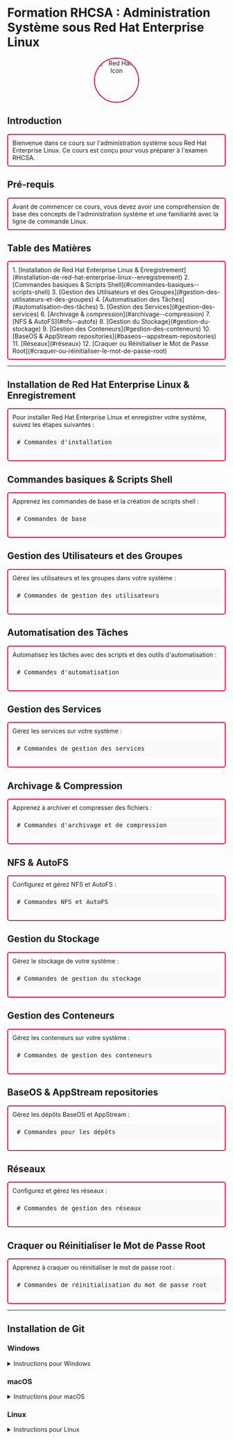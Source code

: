 # Formation RHCSA : Administration Système sous Red Hat Enterprise Linux

<p align="center">
  <img src="redhat-icon.png" alt="Red Hat Icon" style="width: 100px; border: 2px solid #E60028; border-radius: 50%;">
</p>

## Introduction

<div style="border: 2px solid #E60028; padding: 10px; border-radius: 5px;">
Bienvenue dans ce cours sur l'administration système sous Red Hat Enterprise Linux. Ce cours est conçu pour vous préparer à l'examen RHCSA.
</div>

## Pré-requis

<div style="border: 2px solid #E60028; padding: 10px; border-radius: 5px;">
Avant de commencer ce cours, vous devez avoir une compréhension de base des concepts de l'administration système et une familiarité avec la ligne de commande Linux.
</div>

## Table des Matières

<div style="border: 2px solid #E60028; padding: 10px; border-radius: 5px;">
1. [Installation de Red Hat Enterprise Linux & Enregistrement](#installation-de-red-hat-enterprise-linux--enregistrement)
2. [Commandes basiques & Scripts Shell](#commandes-basiques--scripts-shell)
3. [Gestion des Utilisateurs et des Groupes](#gestion-des-utilisateurs-et-des-groupes)
4. [Automatisation des Tâches](#automatisation-des-tâches)
5. [Gestion des Services](#gestion-des-services)
6. [Archivage & compression](#archivage--compression)
7. [NFS & AutoFS](#nfs--autofs)
8. [Gestion du Stockage](#gestion-du-stockage)
9. [Gestion des Conteneurs](#gestion-des-conteneurs)
10. [BaseOS & AppStream repositories](#baseos--appstream-repositories)
11. [Réseaux](#réseaux)
12. [Craquer ou Réinitialiser le Mot de Passe Root](#craquer-ou-réinitialiser-le-mot-de-passe-root)
</div>

---

## Installation de Red Hat Enterprise Linux & Enregistrement

<div style="border: 2px solid #E60028; padding: 10px; border-radius: 5px;">
Pour installer Red Hat Enterprise Linux et enregistrer votre système, suivez les étapes suivantes :
<pre style="background-color: #f9f9f9; padding: 10px; border-radius: 5px;">
# Commandes d'installation
</pre>
</div>

## Commandes basiques & Scripts Shell

<div style="border: 2px solid #E60028; padding: 10px; border-radius: 5px;">
Apprenez les commandes de base et la création de scripts shell :
<pre style="background-color: #f9f9f9; padding: 10px; border-radius: 5px;">
# Commandes de base
</pre>
</div>

## Gestion des Utilisateurs et des Groupes

<div style="border: 2px solid #E60028; padding: 10px; border-radius: 5px;">
Gérez les utilisateurs et les groupes dans votre système :
<pre style="background-color: #f9f9f9; padding: 10px; border-radius: 5px;">
# Commandes de gestion des utilisateurs
</pre>
</div>

## Automatisation des Tâches

<div style="border: 2px solid #E60028; padding: 10px; border-radius: 5px;">
Automatisez les tâches avec des scripts et des outils d'automatisation :
<pre style="background-color: #f9f9f9; padding: 10px; border-radius: 5px;">
# Commandes d'automatisation
</pre>
</div>

## Gestion des Services

<div style="border: 2px solid #E60028; padding: 10px; border-radius: 5px;">
Gérez les services sur votre système :
<pre style="background-color: #f9f9f9; padding: 10px; border-radius: 5px;">
# Commandes de gestion des services
</pre>
</div>

## Archivage & Compression

<div style="border: 2px solid #E60028; padding: 10px; border-radius: 5px;">
Apprenez à archiver et compresser des fichiers :
<pre style="background-color: #f9f9f9; padding: 10px; border-radius: 5px;">
# Commandes d'archivage et de compression
</pre>
</div>

## NFS & AutoFS

<div style="border: 2px solid #E60028; padding: 10px; border-radius: 5px;">
Configurez et gérez NFS et AutoFS :
<pre style="background-color: #f9f9f9; padding: 10px; border-radius: 5px;">
# Commandes NFS et AutoFS
</pre>
</div>

## Gestion du Stockage

<div style="border: 2px solid #E60028; padding: 10px; border-radius: 5px;">
Gérez le stockage de votre système :
<pre style="background-color: #f9f9f9; padding: 10px; border-radius: 5px;">
# Commandes de gestion du stockage
</pre>
</div>

## Gestion des Conteneurs

<div style="border: 2px solid #E60028; padding: 10px; border-radius: 5px;">
Gérez les conteneurs sur votre système :
<pre style="background-color: #f9f9f9; padding: 10px; border-radius: 5px;">
# Commandes de gestion des conteneurs
</pre>
</div>

## BaseOS & AppStream repositories

<div style="border: 2px solid #E60028; padding: 10px; border-radius: 5px;">
Gérez les dépôts BaseOS et AppStream :
<pre style="background-color: #f9f9f9; padding: 10px; border-radius: 5px;">
# Commandes pour les dépôts
</pre>
</div>

## Réseaux

<div style="border: 2px solid #E60028; padding: 10px; border-radius: 5px;">
Configurez et gérez les réseaux :
<pre style="background-color: #f9f9f9; padding: 10px; border-radius: 5px;">
# Commandes de gestion des réseaux
</pre>
</div>

## Craquer ou Réinitialiser le Mot de Passe Root

<div style="border: 2px solid #E60028; padding: 10px; border-radius: 5px;">
Apprenez à craquer ou réinitialiser le mot de passe root :
<pre style="background-color: #f9f9f9; padding: 10px; border-radius: 5px;">
# Commandes de réinitialisation du mot de passe root
</pre>
</div>

---

## Installation de Git

### Windows

<details>
<summary>Instructions pour Windows</summary>

<div style="border: 2px solid #E60028; padding: 10px; border-radius: 5px;">
1. **Télécharger le Programme d'Installation de Git** :
   - Allez sur le site officiel de Git : [https://git-scm.com/download/win](https://git-scm.com/download/win).
   - Téléchargez le programme d'installation.

2. **Exécuter le Programme d'Installation** :
   - Ouvrez le fichier téléchargé et suivez les instructions de l'assistant d'installation.
   - Utilisez les paramètres par défaut sauf si vous avez des préférences spécifiques.

3. **Vérifier l'Installation** :
   - Ouvrez `Git Bash` (vous le trouverez dans le menu Démarrer).
   - Tapez la commande suivante pour vérifier que Git est correctement installé :
     <pre style="background-color: #f9f9f9; padding: 10px; border-radius: 5px;">
     git --version
     </pre>
</div>
</details>

### macOS

<details>
<summary>Instructions pour macOS</summary>

<div style="border: 2px solid #E60028; padding: 10px; border-radius: 5px;">
1. **Installer via Homebrew** :
   - Si Homebrew n'est pas déjà installé, vous pouvez l'installer en exécutant la commande suivante dans le Terminal :
     <pre style="background-color: #f9f9f9; padding: 10px; border-radius: 5px;">
     /bin/bash -c "$(curl -fsSL https://raw.githubusercontent.com/Homebrew/install/HEAD/install.sh)"
     </pre>
   - Ensuite, installez Git avec Homebrew :
     <pre style="background-color: #f9f9f9; padding: 10px; border-radius: 5px;">
     brew install git
     </pre>

2. **Vérifier l'Installation** :
   - Ouvrez l'application `Terminal`.
   - Tapez la commande suivante pour vérifier que Git est correctement installé :
     <pre style="background-color: #f9f9f9; padding: 10px; border-radius: 5px;">
     git --version
     </pre>
</div>
</details>

### Linux

<details>
<summary>Instructions pour Linux</summary>

#### Ubuntu/Debian

<div style="border: 2px solid #E60028; padding: 10px; border-radius: 5px;">
1. **Mettre à Jour le Gestionnaire de Paquets** :
   <pre style="background-color: #f9f9f9; padding: 10px; border-radius: 5px;">
   sudo apt update
   </pre>

2. **Installer Git** :
   <pre style="background-color: #f9f9f9; padding: 10px; border-radius: 5px;">
   sudo apt install git
   </pre>

3. **Vérifier l'Installation** :
   <pre style="background-color: #f9f9f9; padding: 10px; border-radius: 5px;">
   git --version
   </pre>
</div>

#### Fedora

<div style="border: 2px solid #E60028; padding: 10px; border-radius: 5px;">
1. **Installer Git** :
   <pre style="background-color: #f9f9f9; padding: 10px; border-radius: 5px;">
   sudo dnf install git
   </pre>

2. **Vérifier l'Installation** :
   <pre style="background-color: #f9f9f9; padding: 10px; border-radius: 5px;">
   git --version
   </pre>
</div>

#### Arch Linux

<div style="border: 2px solid #E60028; padding: 10px; border-radius: 5px;">
1. **Installer Git** :
   <pre style="background-color: #f9f9f9; padding: 10px; border-radius: 5px;">
   sudo pacman -S git
   </pre>

2. **Vérifier l'Installation** :
   <pre style="background-color: #f9f9f9; padding: 10px; border-radius: 5px;">
   git --version
   </pre>
</div>
</details>
